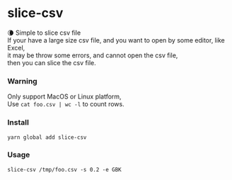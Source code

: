 # slice-csv

🌘 Simple to slice csv file   
If your have a large size csv file, and you want to open by some editor, like Excel,   
it may be throw some errors, and cannot open the csv file,   
then you can slice the csv file.

### Warning

Only support MacOS or Linux platform,    
Use `cat foo.csv | wc -l` to count rows.

### Install

`yarn global add slice-csv`

### Usage

`slice-csv /tmp/foo.csv -s 0.2 -e GBK`
